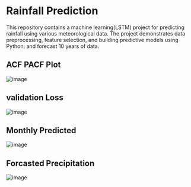 # Rainfall Prediction
This repository contains a machine learning(LSTM) project for predicting rainfall using various meteorological data. 
The project demonstrates data preprocessing, feature selection, and building predictive models using Python.
and forecast 10 years of data.

 ## ACF PACF Plot
![image](https://github.com/user-attachments/assets/b6abfdad-21d9-4b32-9ccf-3f21e54c61b4)

## validation Loss
![image](https://github.com/user-attachments/assets/032b993f-fe2d-4e5b-b1bb-068036a026f9)


## Monthly Predicted 
![image](https://github.com/user-attachments/assets/4e34aaad-1612-4f7d-996c-628f923ccad8)

## Forcasted Precipitation

![image](https://github.com/user-attachments/assets/00f3b1b4-3a2c-46ad-8eb2-ef95c8891c9c)

